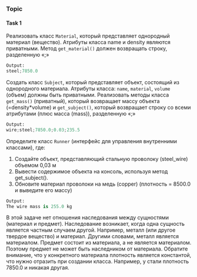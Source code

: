 ### Topic 

#### Task 1

Реализовать класс `Material`, который представляет однородный материал 
(вещество). Атрибуты класса name и density являются приватными. Метод `get_material()`
должен возвращать строку, разделенную «;»
```python
Output:
steel;7850.0
```


Создать класс `Subject`, который представляет объект, состоящий из однородного материала. 
Атрибуты класса: `name`, `material`, `volume` (объем) должны быть приватными. Реализовать 
методы класса `get_mass()` (приватный), который возвращает массу объекта 
(=density*volume) и `get_subject()`, который возвращает строку со всеми атрибутами (плюс 
масса (mass)), разделенную «;»

```python
Output:
wire;steel;7850.0;0.03;235.5
```

Определите класс `Runner` (интерфейс для управления внутренними классами), где:
1. Создайте объект, представляющий стальную проволоку (steel_wire) объемом 0,03 м
2. Вывести содержимое объекта на консоль, используя метод get_subject().
3. Обновите материал проволоки на медь (copper) (плотность = 8500.0 и выведите его массу)

```python
Output:
The wire mass is 255.0 kg
```

В этой задаче нет отношения наследования между сущностями (материал и предмет).
Наследование возникает, когда одна сущность является частным случаем другой. Например,
металл (или другое твердое вещество) и материал. Другими словами, металл является
материалом. Предмет состоит из материала, а не является материалом. Поэтому предмет не может 
быть наследником от материала. 
Обратите внимание, что у конкретного материала плотность является константой, что нужно
отразить при создании класса. Например, у стали плотность 7850.0 и никакая другая.

